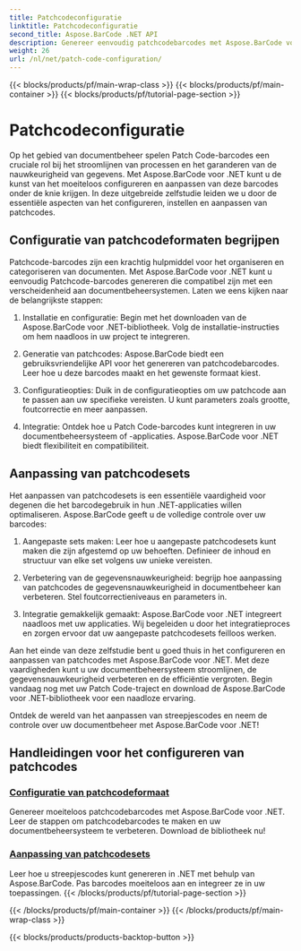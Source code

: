 ```yaml
---
title: Patchcodeconfiguratie
linktitle: Patchcodeconfiguratie
second_title: Aspose.BarCode .NET API
description: Genereer eenvoudig patchcodebarcodes met Aspose.BarCode voor .NET. Leer hoe u patchcodeformaten kunt configureren en aanpassen met Aspose.BarCode-tutorials.
weight: 26
url: /nl/net/patch-code-configuration/
---
```


{{< blocks/products/pf/main-wrap-class >}}
{{< blocks/products/pf/main-container >}}
{{< blocks/products/pf/tutorial-page-section >}}

# Patchcodeconfiguratie


Op het gebied van documentbeheer spelen Patch Code-barcodes een cruciale rol bij het stroomlijnen van processen en het garanderen van de nauwkeurigheid van gegevens. Met Aspose.BarCode voor .NET kunt u de kunst van het moeiteloos configureren en aanpassen van deze barcodes onder de knie krijgen. In deze uitgebreide zelfstudie leiden we u door de essentiële aspecten van het configureren, instellen en aanpassen van patchcodes.

## Configuratie van patchcodeformaten begrijpen

Patchcode-barcodes zijn een krachtig hulpmiddel voor het organiseren en categoriseren van documenten. Met Aspose.BarCode voor .NET kunt u eenvoudig Patchcode-barcodes genereren die compatibel zijn met een verscheidenheid aan documentbeheersystemen. Laten we eens kijken naar de belangrijkste stappen:

1. Installatie en configuratie: Begin met het downloaden van de Aspose.BarCode voor .NET-bibliotheek. Volg de installatie-instructies om hem naadloos in uw project te integreren.

2. Generatie van patchcodes: Aspose.BarCode biedt een gebruiksvriendelijke API voor het genereren van patchcodebarcodes. Leer hoe u deze barcodes maakt en het gewenste formaat kiest.

3. Configuratieopties: Duik in de configuratieopties om uw patchcode aan te passen aan uw specifieke vereisten. U kunt parameters zoals grootte, foutcorrectie en meer aanpassen.

4. Integratie: Ontdek hoe u Patch Code-barcodes kunt integreren in uw documentbeheersysteem of -applicaties. Aspose.BarCode voor .NET biedt flexibiliteit en compatibiliteit.

## Aanpassing van patchcodesets

Het aanpassen van patchcodesets is een essentiële vaardigheid voor degenen die het barcodegebruik in hun .NET-applicaties willen optimaliseren. Aspose.BarCode geeft u de volledige controle over uw barcodes:

1. Aangepaste sets maken: Leer hoe u aangepaste patchcodesets kunt maken die zijn afgestemd op uw behoeften. Definieer de inhoud en structuur van elke set volgens uw unieke vereisten.

2. Verbetering van de gegevensnauwkeurigheid: begrijp hoe aanpassing van patchcodes de gegevensnauwkeurigheid in documentbeheer kan verbeteren. Stel foutcorrectieniveaus en parameters in.

3. Integratie gemakkelijk gemaakt: Aspose.BarCode voor .NET integreert naadloos met uw applicaties. Wij begeleiden u door het integratieproces en zorgen ervoor dat uw aangepaste patchcodesets feilloos werken.

Aan het einde van deze zelfstudie bent u goed thuis in het configureren en aanpassen van patchcodes met Aspose.BarCode voor .NET. Met deze vaardigheden kunt u uw documentbeheersysteem stroomlijnen, de gegevensnauwkeurigheid verbeteren en de efficiëntie vergroten. Begin vandaag nog met uw Patch Code-traject en download de Aspose.BarCode voor .NET-bibliotheek voor een naadloze ervaring. 

Ontdek de wereld van het aanpassen van streepjescodes en neem de controle over uw documentbeheer met Aspose.BarCode voor .NET!
## Handleidingen voor het configureren van patchcodes
### [Configuratie van patchcodeformaat](./patch-code-format-configuration/)
Genereer moeiteloos patchcodebarcodes met Aspose.BarCode voor .NET. Leer de stappen om patchcodebarcodes te maken en uw documentbeheersysteem te verbeteren. Download de bibliotheek nu!
### [Aanpassing van patchcodesets](./patch-code-set-customization/)
Leer hoe u streepjescodes kunt genereren in .NET met behulp van Aspose.BarCode. Pas barcodes moeiteloos aan en integreer ze in uw toepassingen.
{{< /blocks/products/pf/tutorial-page-section >}}

{{< /blocks/products/pf/main-container >}}
{{< /blocks/products/pf/main-wrap-class >}}

{{< blocks/products/products-backtop-button >}}
